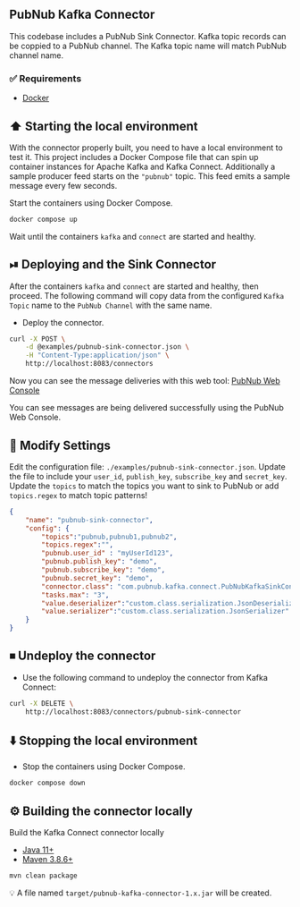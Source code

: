 ## PubNub Kafka Connector

This codebase includes a PubNub Sink Connector.
Kafka topic records can be coppied to a PubNub channel.
The Kafka topic name will match PubNub channel name.

### ✅ Requirements

* [Docker](https://www.docker.com/get-started)

## ⬆️  Starting the local environment

With the connector properly built, you need to have a local environment to test it.
This project includes a Docker Compose file that can spin up container instances for Apache Kafka and Kafka Connect.
Additionally a sample producer feed starts on the `"pubnub"` topic.
This feed emits a sample message every few seconds.

Start the containers using Docker Compose.

```bash
docker compose up
```

Wait until the containers `kafka` and `connect` are started and healthy.

## ⏯ Deploying and the Sink Connector

After the containers `kafka` and `connect` are started and healthy, then proceed.
The following command will copy data from the configured
`Kafka Topic` name to the `PubNub Channel` with the same name.

* Deploy the connector.

```bash
curl -X POST \
    -d @examples/pubnub-sink-connector.json \
    -H "Content-Type:application/json" \
    http://localhost:8083/connectors
```

Now you can see the message deliveries with this web tool:
[PubNub Web Console](https://stephenlb.github.io/pubnub-tools/console/console.html?channel=pubnub&origin=ps.pndsn.com&sub=demo&pub=demo&ssl=true)

You can see messages are being delivered successfully using the PubNub Web Console.

## 📝 Modify Settings

Edit the configuration file: `./examples/pubnub-sink-connector.json`.
Update the file to include your `user_id`, `publish_key`, `subscribe_key` and `secret_key`.
Update the `topics` to match the topics you want to sink to PubNub or add `topics.regex` to match topic patterns!

```json
{
    "name": "pubnub-sink-connector",
    "config": {
        "topics":"pubnub,pubnub1,pubnub2",
        "topics.regex":"",
        "pubnub.user_id" : "myUserId123",
        "pubnub.publish_key": "demo",
        "pubnub.subscribe_key": "demo",
        "pubnub.secret_key": "demo",
        "connector.class": "com.pubnub.kafka.connect.PubNubKafkaSinkConnector",
        "tasks.max": "3",
        "value.deserializer":"custom.class.serialization.JsonDeserializer",
        "value.serializer":"custom.class.serialization.JsonSerializer"
    }
}
```

## ⏹ Undeploy the connector

* Use the following command to undeploy the connector from Kafka Connect:

```bash
curl -X DELETE \
    http://localhost:8083/connectors/pubnub-sink-connector
```

## ⬇️  Stopping the local environment

* Stop the containers using Docker Compose.

```bash
docker compose down
```

## ⚙️  Building the connector locally

Build the Kafka Connect connector locally

* [Java 11+](https://openjdk.org/install)
* [Maven 3.8.6+](https://maven.apache.org/download.cgi)

```bash
mvn clean package
```

💡 A file named `target/pubnub-kafka-connector-1.x.jar` will be created.
